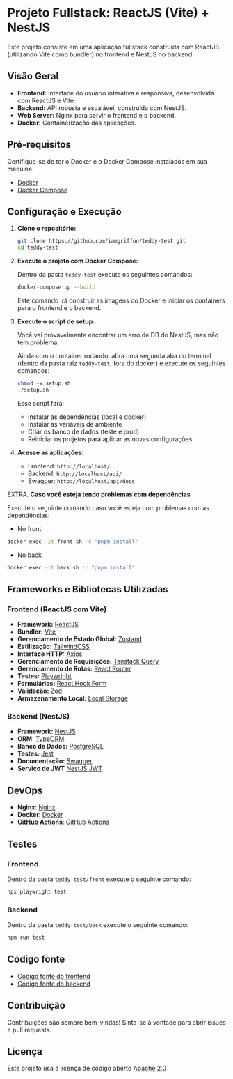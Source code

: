 # Projeto Fullstack: ReactJS (Vite) + NestJS

Este projeto consiste em uma aplicação fullstack construída com ReactJS (utilizando Vite como bundler) no frontend e NestJS no backend.

## Visão Geral

- **Frontend:** Interface do usuário interativa e responsiva, desenvolvida com ReactJS e Vite.
- **Backend:** API robusta e escalável, construída com NestJS.
- **Web Server:** Nginx para servir o frontend e o backend.
- **Docker:** Containerização das aplicações.

## Pré-requisitos

Certifique-se de ter o Docker e o Docker Compose instalados em sua máquina.

- [Docker](https://www.docker.com/)
- [Docker Compose](https://docs.docker.com/compose/)

## Configuração e Execução

1.  **Clone o repositório:**

    ```bash
    git clone https://github.com/iamgriffon/teddy-test.git
    cd teddy-test
    ```

2.  **Execute o projeto com Docker Compose:**

    Dentro da pasta `teddy-test` execute os seguintes comandos:

    ```bash
    docker-compose up --build
    ```

    Este comando irá construir as imagens do Docker e iniciar os containers para o frontend e o backend.

3.  **Execute o script de setup:**

    Você vai provavelmente encontrar um erro de DB do NestJS, mas não tem problema.

    Ainda com o container rodando, abra uma segunda aba do terminal (dentro da pasta raiz `teddy-test`, fora do docker) e execute os seguintes comandos:

    ```bash
    chmod +x setup.sh
    ./setup.sh
    ```

    Esse script fará:
    - Instalar as dependências (local e docker)
    - Instalar as variáveis de ambiente
    - Criar os banco de dados (teste e prod)
    - Reiniciar os projetos para aplicar as novas configurações

4.  **Acesse as aplicações:**

    - Frontend: `http://localhost/`
    - Backend: `http://localhost/api/`
    - Swagger: `http://localhost/api/docs`

EXTRA. **Caso você esteja tendo problemas com dependências**

Execute o seguinte comando caso você esteja com problemas com as dependências:

- No front

```bash
docker exec -it front sh -c "pnpm install"
```

- No back

```bash
docker exec -it back sh -c "pnpm install"
```

## Frameworks e Bibliotecas Utilizadas

### Frontend (ReactJS com Vite)

- **Framework:** [ReactJS](https://reactjs.org/)
- **Bundler:** [Vite](https://vitejs.dev/)
- **Gerenciamento de Estado Global:** [Zustand](https://zustand.docs.pmnd.rs/)
- **Estilização:** [TailwindCSS](https://tailwindcss.com/)
- **Interface HTTP:** [Axios](https://axios-http.com/)
- **Gerenciamento de Requisições:** [Tanstack Query](https://tanstack.com/query/latest/docs/framework/react/react-native/overview)
- **Gerenciamento de Rotas:** [React Router](https://reactrouter.com/)
- **Testes:** [Playwright](https://playwright.dev/)
- **Formulários:** [React Hook Form](https://react-hook-form.com/)
- **Validação:** [Zod](https://zod.dev/)
- **Armazenamento Local:** [Local Storage](https://developer.mozilla.org/en-US/docs/Web/API/Window/localStorage)

### Backend (NestJS)

- **Framework:** [NestJS](https://nestjs.com/)
- **ORM:** [TypeORM](https://typeorm.io/)
- **Banco de Dados:** [PostgreSQL](https://www.postgresql.org/)
- **Testes:** [Jest](https://jestjs.io/)
- **Documentação:** [Swagger](https://swagger.io/)
- **Serviço de JWT** [NestJS JWT](https://github.com/nestjs/jwt)

## DevOps
- **Nginx**: [Nginx](https://nginx.org/)
- **Docker**: [Docker](https://www.docker.com/)
- **GitHub Actions**: [GitHub Actions](https://docs.github.com/en/actions)

## Testes

### Frontend

Dentro da pasta `teddy-test/front` execute o seguinte comando:

```bash
npx playwright test
```

### Backend

Dentro da pasta `teddy-test/back` execute o seguinte comando:

```bash
npm run test
```

## Código fonte

- [Código fonte do frontend](https://github.com/iamgriffon/teddy-test/tree/main/front)
- [Código fonte do backend](https://github.com/iamgriffon/teddy-test/tree/main/back)

## Contribuição

Contribuições são sempre bem-vindas! Sinta-se à vontade para abrir issues e pull requests.

## Licença

Este projeto usa a licença de código aberto [Apache 2.0](LICENSE)
